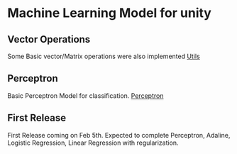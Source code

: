 # Machine Learning Model for unity

## Vector Operations
Some Basic vector/Matrix operations were also implemented [Utils](https://github.com/VectorTensor/Unity-ML/tree/main/Assets/Scripts/Utils)

## Perceptron 
Basic Perceptron Model for classification. [Perceptron](https://github.com/VectorTensor/Unity-ML/blob/main/Assets/Scripts/Neural%20Networks/Perceptron.cs)



## First Release
First Release coming on Feb 5th. Expected to complete Perceptron, Adaline, Logistic Regression, Linear Regression with regularization. 
